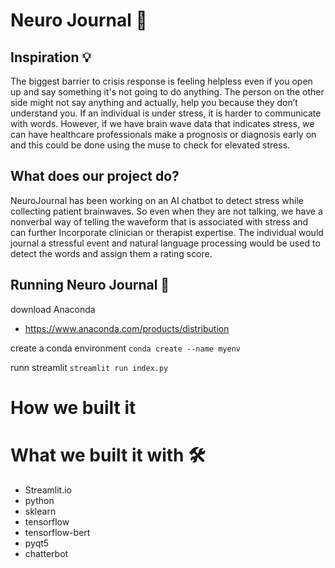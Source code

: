 # Neuro Journal 📖



## Inspiration 	💡
The biggest barrier to crisis response is feeling helpless even if you open up and say something it's not going to do anything. The person on the other side might not say anything and actually, help you because they don’t understand you. If an individual is under stress, it is harder to communicate with words. However, if we have brain wave data that indicates stress, we can have healthcare professionals make a prognosis or diagnosis early on and this could be done using the muse to check for elevated stress.



## What does our project do?
NeuroJournal has been working on an AI chatbot to detect stress while collecting patient brainwaves. So even when they are not talking, we have a nonverbal way of telling the waveform that is associated with stress and can further Incorporate clinician or therapist expertise. The individual would journal a stressful event and natural language processing would be used to detect the words and assign them a rating score.



## Running Neuro Journal 🏃

download Anaconda
* https://www.anaconda.com/products/distribution 

create a conda environment 
```conda create --name myenv```

runn streamlit 
```streamlit run index.py```



# How we built it




# What we built it with 🛠️
* Streamlit.io
* python
* sklearn
* tensorflow
* tensorflow-bert
* pyqt5
* chatterbot
